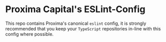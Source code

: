 # Proxima Capital's ESLint-Config

This repo contains Proxima's canonical `eslint` config, it is strongly recommended that you keep your `TypeScript` repositories in-line with this config where possible.
